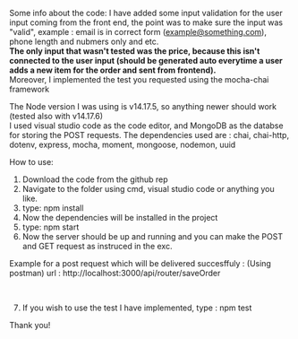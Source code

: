 Some info about the code:
I have added some input validation for the user input coming from the front end, the point
was to make sure the input was "valid", example : email is in correct form (example@something.com),
phone length and nubmers only and etc.
<br>
**The only input that wasn't tested was the price, because this isn't connected to the user input
(should be generated auto everytime a user adds a new item for the order and sent from frontend).**
</br>
Moreover, I implemented the test you requested using the mocha-chai framework
<br>

The Node version I was using is v14.17.5, so anything newer should work (tested also with v14.17.6)
</br>
I used visual studio code as the code editor, and MongoDB as the databse for storing the POST requests.
The dependencies used are : chai, chai-http, dotenv, express, mocha, moment, mongoose, nodemon, uuid

How to use:
1) Download the code from the github rep
2) Navigate to the folder using cmd, visual studio code or anything you like.
3) type: npm install
4) Now the dependencies will be installed in the project
5) type: npm start
6) Now the server should be up and running and you can make the POST and GET request as instruced in the exc.

Example for a post request which will be delivered succesffuly : (Using postman)
url : http://localhost:3000/api/router/saveOrder
<br>

</br>


7) If you wish to use the test I have implemented, type : npm test

Thank you!


